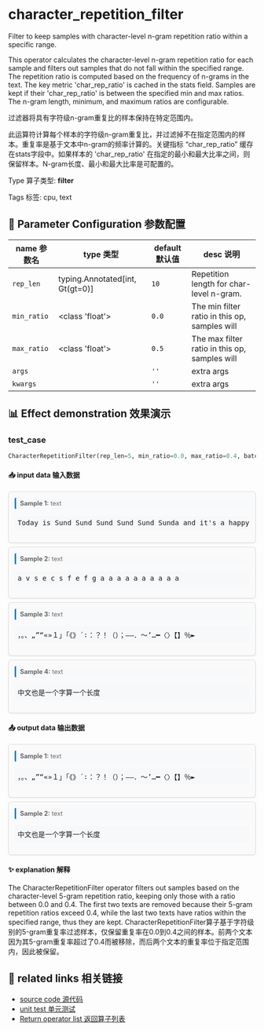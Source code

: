 # character_repetition_filter

Filter to keep samples with character-level n-gram repetition ratio within a specific range.

This operator calculates the character-level n-gram repetition ratio for each sample and filters out samples that do not fall within the specified range. The repetition ratio is computed based on the frequency of n-grams in the text. The key metric 'char_rep_ratio' is cached in the stats field. Samples are kept if their 'char_rep_ratio' is between the specified min and max ratios. The n-gram length, minimum, and maximum ratios are configurable.

过滤器将具有字符级n-gram重复比的样本保持在特定范围内。

此运算符计算每个样本的字符级n-gram重复比，并过滤掉不在指定范围内的样本。重复率是基于文本中n-gram的频率计算的。关键指标 “char_rep_ratio” 缓存在stats字段中。如果样本的 'char_rep_ratio' 在指定的最小和最大比率之间，则保留样本。N-gram长度、最小和最大比率是可配置的。

Type 算子类型: **filter**

Tags 标签: cpu, text

## 🔧 Parameter Configuration 参数配置
| name 参数名 | type 类型 | default 默认值 | desc 说明 |
|--------|------|--------|------|
| `rep_len` | typing.Annotated[int, Gt(gt=0)] | `10` | Repetition length for char-level n-gram. |
| `min_ratio` | <class 'float'> | `0.0` | The min filter ratio in this op, samples will |
| `max_ratio` | <class 'float'> | `0.5` | The max filter ratio in this op, samples will |
| `args` |  | `''` | extra args |
| `kwargs` |  | `''` | extra args |

## 📊 Effect demonstration 效果演示
### test_case
```python
CharacterRepetitionFilter(rep_len=5, min_ratio=0.0, max_ratio=0.4, batch_size=2)
```

#### 📥 input data 输入数据
<div class="sample-card" style="border:1px solid #ddd; padding:12px; margin:8px 0; border-radius:6px; background:#fafafa; box-shadow:0 1px 3px rgba(0,0,0,0.1);"><div class="sample-header" style="background:#f8f9fa; padding:4px 8px; margin-bottom:6px; border-radius:3px; font-size:0.9em; color:#666; border-left:3px solid #007acc;"><strong>Sample 1:</strong> text</div><pre style="padding:6px; background:#f6f8fa; border-radius:4px; overflow-x:auto; white-space:pre; word-wrap:normal;">Today is Sund Sund Sund Sund Sund Sunda and it&#x27;s a happy day!</pre></div><div class="sample-card" style="border:1px solid #ddd; padding:12px; margin:8px 0; border-radius:6px; background:#fafafa; box-shadow:0 1px 3px rgba(0,0,0,0.1);"><div class="sample-header" style="background:#f8f9fa; padding:4px 8px; margin-bottom:6px; border-radius:3px; font-size:0.9em; color:#666; border-left:3px solid #007acc;"><strong>Sample 2:</strong> text</div><pre style="padding:6px; background:#f6f8fa; border-radius:4px; overflow-x:auto; white-space:pre; word-wrap:normal;">a v s e c s f e f g a a a a a a a a a a</pre></div><div class="sample-card" style="border:1px solid #ddd; padding:12px; margin:8px 0; border-radius:6px; background:#fafafa; box-shadow:0 1px 3px rgba(0,0,0,0.1);"><div class="sample-header" style="background:#f8f9fa; padding:4px 8px; margin-bottom:6px; border-radius:3px; font-size:0.9em; color:#666; border-left:3px solid #007acc;"><strong>Sample 3:</strong> text</div><pre style="padding:6px; background:#f6f8fa; border-radius:4px; overflow-x:auto; white-space:pre; word-wrap:normal;">，。、„”“«»１」「《》´∶：？！（）；–—．～’…━〈〉【】％►</pre></div><div class="sample-card" style="border:1px solid #ddd; padding:12px; margin:8px 0; border-radius:6px; background:#fafafa; box-shadow:0 1px 3px rgba(0,0,0,0.1);"><div class="sample-header" style="background:#f8f9fa; padding:4px 8px; margin-bottom:6px; border-radius:3px; font-size:0.9em; color:#666; border-left:3px solid #007acc;"><strong>Sample 4:</strong> text</div><pre style="padding:6px; background:#f6f8fa; border-radius:4px; overflow-x:auto; white-space:pre; word-wrap:normal;">中文也是一个字算一个长度</pre></div>

#### 📤 output data 输出数据
<div class="sample-card" style="border:1px solid #ddd; padding:12px; margin:8px 0; border-radius:6px; background:#fafafa; box-shadow:0 1px 3px rgba(0,0,0,0.1);"><div class="sample-header" style="background:#f8f9fa; padding:4px 8px; margin-bottom:6px; border-radius:3px; font-size:0.9em; color:#666; border-left:3px solid #007acc;"><strong>Sample 1:</strong> text</div><pre style="padding:6px; background:#f6f8fa; border-radius:4px; overflow-x:auto; white-space:pre; word-wrap:normal;">，。、„”“«»１」「《》´∶：？！（）；–—．～’…━〈〉【】％►</pre></div><div class="sample-card" style="border:1px solid #ddd; padding:12px; margin:8px 0; border-radius:6px; background:#fafafa; box-shadow:0 1px 3px rgba(0,0,0,0.1);"><div class="sample-header" style="background:#f8f9fa; padding:4px 8px; margin-bottom:6px; border-radius:3px; font-size:0.9em; color:#666; border-left:3px solid #007acc;"><strong>Sample 2:</strong> text</div><pre style="padding:6px; background:#f6f8fa; border-radius:4px; overflow-x:auto; white-space:pre; word-wrap:normal;">中文也是一个字算一个长度</pre></div>

#### ✨ explanation 解释
The CharacterRepetitionFilter operator filters out samples based on the character-level 5-gram repetition ratio, keeping only those with a ratio between 0.0 and 0.4. The first two texts are removed because their 5-gram repetition ratios exceed 0.4, while the last two texts have ratios within the specified range, thus they are kept.
CharacterRepetitionFilter算子基于字符级别的5-gram重复率过滤样本，仅保留重复率在0.0到0.4之间的样本。前两个文本因为其5-gram重复率超过了0.4而被移除，而后两个文本的重复率位于指定范围内，因此被保留。


## 🔗 related links 相关链接
- [source code 源代码](../../../data_juicer/ops/filter/character_repetition_filter.py)
- [unit test 单元测试](../../../tests/ops/filter/test_character_repetition_filter.py)
- [Return operator list 返回算子列表](../../Operators.md)